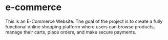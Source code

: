 # e-commerce
This is an E-Commerce Website. The goal of the project is to create a fully functional online shopping platform where users can browse products, manage their carts, place orders, and make secure payments.
